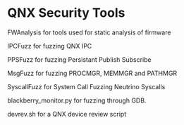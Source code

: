# QNX Security Tools

FWAnalysis for tools used for static analysis of firmware

IPCFuzz for fuzzing QNX IPC

PPSFuzz for fuzzing Persistant Publish Subscribe 

MsgFuzz for fuzzing PROCMGR, MEMMGR and PATHMGR

SyscallFuzz for System Call Fuzzing Neutrino Syscalls

blackberry_monitor.py for fuzzing through GDB. 

devrev.sh for a QNX device review script

